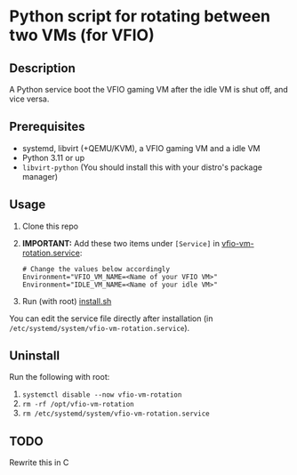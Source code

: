 # Python script for rotating between two VMs (for VFIO)

## Description

A Python service boot the VFIO gaming VM after the idle VM is shut off, and vice versa.

## Prerequisites  

- systemd, libvirt (+QEMU/KVM), a VFIO gaming VM and a idle VM
- Python 3.11 or up
- `libvirt-python` (You should install this with your distro's package manager)

## Usage

1. Clone this repo
2. **IMPORTANT:** Add these two items under `[Service]` in [vfio-vm-rotation.service](./vfio-vm-rotation.service):

    ```
    # Change the values below accordingly
    Environment="VFIO_VM_NAME=<Name of your VFIO VM>"
    Environment="IDLE_VM_NAME=<Name of your idle VM>"
    ```

3. Run (with root) [install.sh](./install.sh)

You can edit the service file directly after installation (in `/etc/systemd/system/vfio-vm-rotation.service`).

## Uninstall

Run the following with root:

1. `systemctl disable --now vfio-vm-rotation`
2. `rm -rf /opt/vfio-vm-rotation`
3. `rm /etc/systemd/system/vfio-vm-rotation.service`

## TODO

Rewrite this in C
